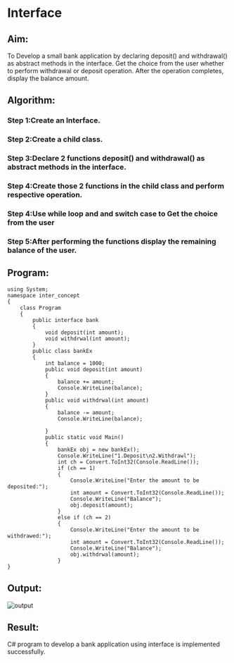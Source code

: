 # Interface
## Aim:
To Develop a small bank application by declaring deposit() and withdrawal() as abstract methods in the interface. Get the choice from the user whether to perform withdrawal or deposit operation. After the operation completes, display the balance amount.
## Algorithm:
### Step 1:Create an Interface.
### Step 2:Create a child class.
### Step 3:Declare 2 functions deposit() and withdrawal() as abstract methods in the interface.
### Step 4:Create those 2 functions in the child class and perform respective operation.
### Step 4:Use while loop and and switch case to Get the choice from the user 
### Step 5:After performing the functions display the remaining balance of the user.
## Program:
```
using System;
namespace inter_concept
{
    class Program
    {
        public interface bank
        {
            void deposit(int amount);
            void withdrwal(int amount);
        }
        public class bankEx
        {
            int balance = 1000;
            public void deposit(int amount)
            {
                balance += amount;
                Console.WriteLine(balance);
            }
            public void withdrwal(int amount)
            {
                balance -= amount;
                Console.WriteLine(balance);

            }
            public static void Main()
            {
                bankEx obj = new bankEx();
                Console.WriteLine("1.Deposit\n2.Withdrawl");
                int ch = Convert.ToInt32(Console.ReadLine());
                if (ch == 1)
                {
                    Console.WriteLine("Enter the amount to be deposited:");
                    int amount = Convert.ToInt32(Console.ReadLine());
                    Console.WriteLine("Balance");
                    obj.deposit(amount);
                }
                else if (ch == 2)
                {
                    Console.WriteLine("Enter the amount to be withdrawed:");
                    int amount = Convert.ToInt32(Console.ReadLine());
                    Console.WriteLine("Balance");
                    obj.withdrwal(amount);
                }
}
```
## Output:
![output](outdep.png)
## Result:
C# program to develop a bank application using interface is implemented successfully.
